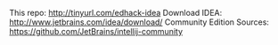 This repo: http://tinyurl.com/edhack-idea
Download IDEA: http://www.jetbrains.com/idea/download/
Community Edition Sources: https://github.com/JetBrains/intellij-community